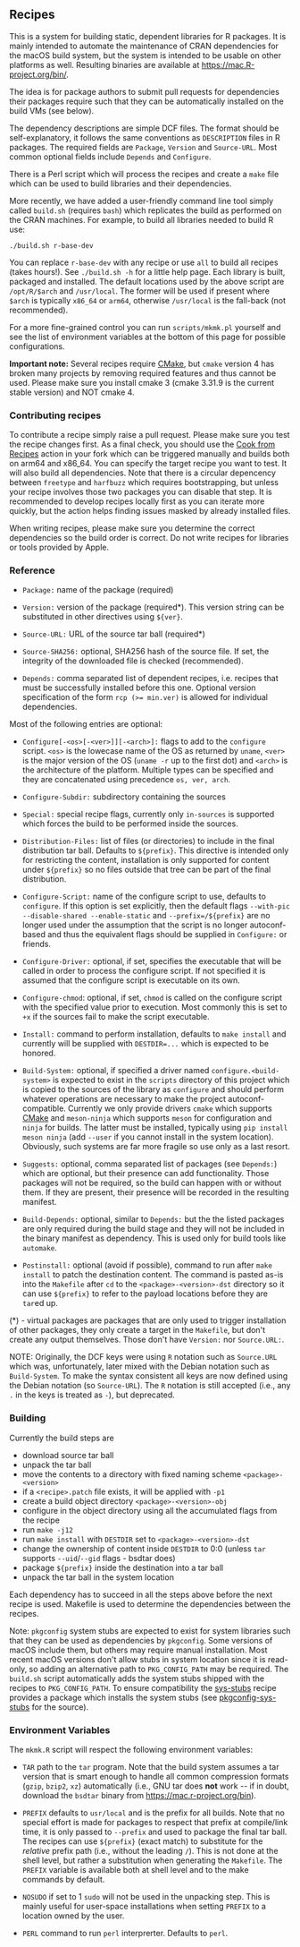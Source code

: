 ## Recipes

This is a system for building static, dependent libraries
for R packages. It is mainly intended to automate the maintenance of
CRAN dependencies for the macOS build system, but the system is intended
to be usable on other platforms as well. Resulting binaries
are available at https://mac.R-project.org/bin/.

The idea is for package authors to submit pull requests for
dependencies their packages require such that they can be
automatically installed on the build VMs (see below).

The dependency descriptions are simple DCF files. The format should be
self-explanatory, it follows the same conventions as `DESCRIPTION`
files in R packages. The required fields are `Package`, `Version` and
`Source-URL`. Most common optional fields include `Depends` and
`Configure`.

There is a Perl script which will process the recipes and create a `make`
file which can be used to build libraries and their dependencies.

More recently, we have added a user-friendly command line tool simply
called `build.sh` (requires `bash`) which replicates the build as
performed on the CRAN machines. For example, to build all libraries
needed to build R use:

    ./build.sh r-base-dev

You can replace `r-base-dev` with any recipe or use `all` to build 
all recipes (takes hours!). See `./build.sh -h` for a little help page. 
Each library is built, packaged and installed. The
default locations used by the above script are `/opt/R/$arch` and
`/usr/local`. The former will be used if present where `$arch` is
typically `x86_64` or `arm64`, otherwise `/usr/local` is the
fall-back (not recommended).

For a more fine-grained control you can run
`scripts/mkmk.pl` yourself and see the list of environment
variables at the bottom of this page for possible configurations.

**Important note:** Several recipes require [CMake](https://cmake.org/download/),
but `cmake` version 4 has broken many projects by removing required features and
thus cannot be used. Please make sure you install cmake 3 (cmake 3.31.9 is
the current stable version) and NOT cmake 4.

### Contributing recipes

To contribute a recipe simply raise a pull request. Please make sure you
test the recipe changes first. As a final check, you should use the 
[Cook from Recipes](https://github.com/R-macos/recipes/actions/workflows/cook.yml)
action in your fork which can be triggered manually and builds both on arm64 and x86_64.
You can specify the target recipe you want to test. It will also build all dependencies.
Note that there is a circular depencency between `freetype` and `harfbuzz` which requires
bootstrapping, but unless your recipe involves those two packages you can disable
that step. It is recommended to develop recipes locally first as you can iterate more
quickly, but the action helps finding issues masked by already installed files.

When writing recipes, please make sure you determine the correct dependencies so the build
order is correct. Do not write recipes for libraries or tools provided by Apple.

### Reference

 * `Package:` name of the package (required)

 * `Version:` version of the package (required*).
   This version string can be substituted in other directives using `${ver}`.

 * `Source-URL:` URL of the source tar ball (required*)

 * `Source-SHA256:` optional, SHA256 hash of the source file.
   If set, the integrity of the downloaded file is checked (recommended).

 * `Depends:` comma separated list of dependent recipes, i.e. recipes
   that must be successfully installed before this one. Optional version
   specification of the form `rcp (>= min.ver)` is allowed for individual
   dependencies.

Most of the following entries are optional:

 * `Configure[-<os>[-<ver>]][-<arch>]:` flags to add to the `configure`
   script. `<os>` is the lowecase name of the OS as returned by
   `uname`, `<ver>` is the major version of the OS (`uname -r` up
   to the first dot) and `<arch>` is the architecture of the
   platform. Multiple types can be specified and they are concatenated
   using precedence `os, ver, arch`.

 * `Configure-Subdir:` subdirectory containing the sources

 * `Special:` special recipe flags, currently only `in-sources` is
   supported which forces the build to be performed inside the
   sources.

 * `Distribution-Files:` list of files (or directories) to include
   in the final distribution tar ball. Defaults to `${prefix}`.
   This directive is intended only for restricting the content,
   installation is only supported for content under `${prefix}`
   so no files outside that tree can be part of the final
   distribution.

 * `Configure-Script:` name of the configure script to use,
   defaults to `configure`. If this option is set explicitly,
   then the default flags `--with-pic --disable-shared --enable-static`
   and `--prefix=/${prefix}` are no longer used under the assumption
   that the script is no longer autoconf-based and thus the equivalent
   flags should be supplied in `Configure:` or friends.

 * `Configure-Driver:` optional, if set, specifies the executable
   that will be called in order to process the configure script.
   If not specified it is assumed that the configure script is
   executable on its own.

 * `Configure-chmod`: optional, if set, `chmod` is called on the
   configure script with the specified value prior to execution. 
   Most commonly this is set to `+x` if the sources fail to make the
   script executable.

 * `Install:` command to perform installation, defaults to
   `make install` and currently will be supplied with
   `DESTDIR=...` which is expected to be honored.

 * `Build-System:` optional, if specified a driver named
   `configure.<build-system>` is expected to exist in
   the `scripts` directory of this project which is copied
   to the sources of the library as `configure` and should perform
   whatever operations are necessary to make the project
   autoconf-compatible. Currently we only provide drivers
   `cmake` which supports [CMake](https://cmake.org) and
   `meson-ninja` which supports `meson` for configuration and
   `ninja` for builds. The latter must be installed, typically
   using `pip install meson ninja` (add `--user` if you cannot
   install in the system location).
   Obviously, such systems are far more fragile
   so use only as a last resort.

 * `Suggests:` optional, comma separated list of packages 
   (see `Depends:`) which are optional, but their presence
   can add functionality. Those packages will not be required,
   so the build can happen with or without them. If they are present,
   their presence will be recorded in the resulting manifest.

 * `Build-Depends:` optional, similar to `Depends:` but the
   the listed packages are only required during the build stage and
   they will not be included in the binary manifest as dependency.
   This is used only for build tools like `automake`.

 * `Postinstall:` optional (avoid if possible), command to run
   after `make install` to patch the destination content. The
   command is pasted as-is into the `Makefile` after `cd` to the
   `<package>-<version>-dst` directory so it can use `${prefix}`
   to refer to the payload locations before they are `tar`ed up.

(*) - virtual packages are packages that are only used to trigger
installation of other packages, they only create a target in the
`Makefile`, but don't create any output themselves.
Those don't have `Version:` nor `Source.URL:`.

NOTE: Originally, the DCF keys were using `R` notation such as
`Source.URL` which was, unfortunately, later mixed with the Debian
notation such as `Build-System`. To make the syntax consistent all
keys are now defined using the Debian notation (so `Source-URL`).
The `R` notation is still accepted (i.e., any `.` in the keys is
treated as `-`), but deprecated.

### Building

Currently the build steps are

 * download source tar ball
 * unpack the tar ball
 * move the contents to a directory with fixed naming scheme `<package>-<version>`
 * if a `<recipe>.patch` file exists, it will be applied with `-p1`
 * create a build object directory `<package>-<version>-obj`
 * configure in the object directory using all the accumulated flags
   from the recipe
 * run `make -j12`
 * run `make install` with `DESTDIR` set to `<package>-<version>-dst`
 * change the ownership of content inside `DESTDIR` to 0:0
   (unless `tar` supports `--uid`/`--gid` flags - bsdtar does)
 * package `${prefix}` inside the destination into a tar ball
 * unpack the tar ball in the system location

Each dependency has to succeed in all the steps above before the next
recipe is used. Makefile is used to determine the dependencies between
the recipes.

Note: `pkgconfig` system stubs are expected to exist for system
libraries such that they can be used as dependencies by `pkgconfig`.
Some versions of macOS include them, but others may require manual
installation. Most recent macOS versions don't allow stubs in system
location since it is read-only, so adding an alternative path to
`PKG_CONFIG_PATH` may be required. The `build.sh` script automatically
adds the system stubs shipped with the recipes to `PKG_CONFIG_PATH`.
To ensure compatibility the
[sys-stubs](https://github.com/R-macos/recipes/blob/master/recipes/sys-stubs)
recipe provides a package which installs the system stubs (see
[pkgconfig-sys-stubs](https://github.com/R-macos/pkgconfig-sys-stubs)
for the source).

### Environment Variables

The `mkmk.R` script will respect the following environment variables:

 * `TAR` path to the `tar` program. Note that the build system assumes
   a tar version that is smart enough to handle all common compression
   formats (`gzip`, `bzip2`, `xz`) automatically (i.e., GNU tar does
   __not__ work -- if in doubt, download the `bsdtar` binary from
   https://mac.r-project.org/bin).

 * `PREFIX` defaults to `usr/local` and is the prefix for all builds.
   Note that no special effort is made for packages to respect that
   prefix at compile/link time, it is only passed to `--prefix` and
   used to package the final tar ball. The recipes can use
   `${prefix}` (exact match) to substitute for the _relative_ prefix
   path (i.e., without the leading `/`). This is not done at the shell
   level, but rather a substitution when generating the `Makefile`.
   The `PREFIX` variable is available both at shell level and to the
   make commands by default.

 * `NOSUDO` if set to 1 `sudo` will not be used in the
   unpacking step. This is mainly useful for user-space
   installations when setting `PREFIX` to a location owned by the
   user.

 * `PERL` command to run `perl` interprerter. Defaults to `perl`.
 
